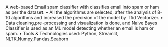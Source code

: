 A web-based Email spam classifier with classifies email into spam or ham as per the dataset.
• All the algorithms are selected, after the analysis of 8-10 algorithms and increased the precision of the
model by Tfid Vectorizer.
• Data cleaning,pre-processing and visualization is done, and Naive Bayes Classifier is
used as an ML model detecting whether an email is ham or spam.
• Tools & Technologies used: Python, Streamlit, NLTK,Numpy,Pandas,Seaborn
